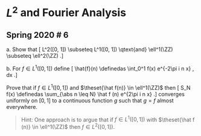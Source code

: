 # $L^2$ and Fourier Analysis

## Spring 2020 # 6

a. Show that
  \[
  L^2([0, 1]) \subseteq L^1([0, 1]) \qtext{and} \ell^1(\ZZ) \subseteq \ell^2(\ZZ)
  .\]

b. For $f\in L^1([0, 1])$ define
  \[
  \hat{f}(n) \definedas \int_0^1 f(x) e^{-2\pi i n x} \, dx
  .\]

  Prove that if $f\in L^1([0, 1])$ and $\theset{\hat f(n)} \in \ell^1(\ZZ)$ then
  \[
  S_N f(x) \definedas \sum_{\abs n \leq N} \hat f (n) e^{2\pi i n x}
  .\]
  converges uniformly on $[0, 1]$ to a continuous function $g$ such that $g = f$ almost everywhere.

  > Hint: One approach is to argue that if $f\in L^1([0, 1])$ with $\theset{\hat f (n)} \in \ell^1(\ZZ)$ then $f\in L^2([0, 1])$.
